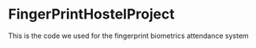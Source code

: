 # FingerPrintHostelProject
This is the code we used for the fingerprint biometrics attendance system
